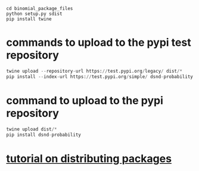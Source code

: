 ```
cd binomial_package_files
python setup.py sdist
pip install twine
```

# commands to upload to the pypi test repository
```python
twine upload --repository-url https://test.pypi.org/legacy/ dist/*
pip install --index-url https://test.pypi.org/simple/ dsnd-probability
```

# command to upload to the pypi repository
```python
twine upload dist/*
pip install dsnd-probability
```

# [tutorial on distributing packages](https://packaging.python.org/tutorials/packaging-projects/)
